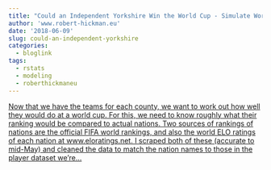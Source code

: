```yaml
---
title: "Could an Independent Yorkshire Win the World Cup - Simulate World Cups"
author: 'www.robert-hickman.eu'
date: '2018-06-09'
slug: could-an-independent-yorkshire
categories:
  - bloglink
tags:
  - rstats
  - modeling
  - roberthickmaneu
---
```


[Now that we have the teams for each county, we want to work out how well they would do at a world cup. For this, we need to know roughly what their ranking would be compared to actual nations. Two sources of rankings of nations are the official FIFA world rankings, and also the world ELO ratings of each nation at www.eloratings.net. I scraped both of these (accurate to mid-May) and cleaned the data to match the nation names to those in the player dataset we’re...<click to read more>](http://www.robert-hickman.eu/post/yorkshire_world_cup_5/)

